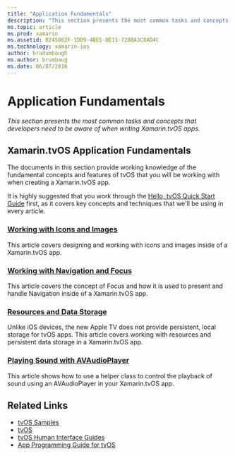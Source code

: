 ```yaml
---
title: "Application Fundamentals"
description: "This section presents the most common tasks and concepts that developers need to be aware of when writing Xamarin.tvOS apps."
ms.topic: article
ms.prod: xamarin
ms.assetid: B245062F-1DD9-4BE5-8E11-728BA3C8AD4C
ms.technology: xamarin-ios
author: bradumbaugh
ms.author: brumbaug
ms.date: 06/07/2016
---
```


# Application Fundamentals

_This section presents the most common tasks and concepts that developers need to be aware of when writing Xamarin.tvOS apps._

<a name="Xamarin.tvOS-Application-Fundamentals" />

## Xamarin.tvOS Application Fundamentals

The documents in this section provide working knowledge of the fundamental concepts and features of tvOS that you will be working with when creating a Xamarin.tvOS app.

It is highly suggested that you work through the [Hello, tvOS Quick Start Guide](~/ios/tvos/get-started/hello-tvos.md) first, as it covers key concepts and techniques that we'll be using in every article.

<a name="Working-with-Icons-and-Images" />

### [Working with Icons and Images](~/ios/tvos/app-fundamentals/icons-images.md)

This article covers designing and working with icons and images inside of a Xamarin.tvOS app.

<a name="Working-with-Navigation-and-Focus" />

### [Working with Navigation and Focus](~/ios/tvos/app-fundamentals/navigation-focus.md)

This article covers the concept of Focus and how it is used to present and handle Navigation inside of a Xamarin.tvOS app.

<a name="Resources-and-Data-Storage" />

### [Resources and Data Storage](~/ios/tvos/app-fundamentals/resources-data-storage.md)

Unlike iOS devices, the new Apple TV does not provide persistent, local storage for tvOS apps. This article covers working with resources and persistent data storage in a Xamarin.tvOS app.

<a name="Playing-Sound-with-AVAudioPlayer" />

### [Playing Sound with AVAudioPlayer](~/ios/tvos/app-fundamentals/sounds.md)

This article shows how to use a helper class to control the playback of sound using an AVAudioPlayer in your Xamarin.tvOS app.

## Related Links

- [tvOS Samples](https://developer.xamarin.com/samples/tvos/all/)
- [tvOS](https://developer.apple.com/tvos/)
- [tvOS Human Interface Guides](https://developer.apple.com/tvos/human-interface-guidelines/)
- [App Programming Guide for tvOS](https://developer.apple.com/library/prerelease/tvos/documentation/General/Conceptual/AppleTV_PG/)

